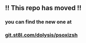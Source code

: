 ## !! This repo has moved !!

### you can find the new one at

### [git.st8l.com/dolysis/psoxizsh](https://git.st8l.com/dolysis/psoxizsh)
